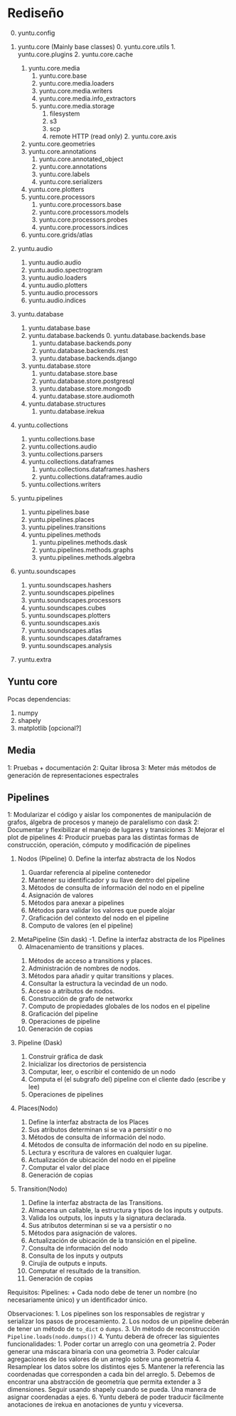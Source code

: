 # Rediseño

0. yuntu.config
1. yuntu.core (Mainly base classes)
    0. yuntu.core.utils
        1. yuntu.core.plugins
        2. yuntu.core.cache
    1. yuntu.core.media
        1. yuntu.core.base
        2. yuntu.core.media.loaders
        3. yuntu.core.media.writers
        4. yuntu.core.media.info_extractors
        5. yuntu.core.media.storage
            1. filesystem
            2. s3
            3. scp
            4. remote HTTP (read only) 2. yuntu.core.axis
    3. yuntu.core.geometries
    4. yuntu.core.annotations
        1. yuntu.core.annotated_object
        2. yuntu.core.annotations
        3. yuntu.core.labels
        4. yuntu.core.serializers
    5. yuntu.core.plotters
    6. yuntu.core.processors
        1. yuntu.core.processors.base
        2. yuntu.core.processors.models
        3. yuntu.core.processors.probes
        4. yuntu.core.processors.indices
    7. yuntu.core.grids/atlas

2. yuntu.audio
    1. yuntu.audio.audio
    2. yuntu.audio.spectrogram
    3. yuntu.audio.loaders
    4. yuntu.audio.plotters
    5. yuntu.audio.processors
    6. yuntu.audio.indices

3. yuntu.database
    1. yuntu.database.base
    2. yuntu.database.backends
        0. yuntu.database.backends.base
        1. yuntu.database.backends.pony
        2. yuntu.database.backends.rest
        3. yuntu.database.backends.django
    3. yuntu.database.store
        1. yuntu.database.store.base
        2. yuntu.database.store.postgresql
        3. yuntu.database.store.mongodb
        4. yuntu.database.store.audiomoth
    4. yuntu.database.structures
        1. yuntu.database.irekua

4. yuntu.collections
    1. yuntu.collections.base
    2. yuntu.collections.audio
    3. yuntu.collections.parsers
    4. yuntu.collections.dataframes
        1. yuntu.collections.dataframes.hashers
        2. yuntu.collections.dataframes.audio
    5. yuntu.collections.writers

4. yuntu.pipelines
    1. yuntu.pipelines.base
    2. yuntu.pipelines.places
    3. yuntu.pipelines.transitions
    4. yuntu.pipelines.methods
        1. yuntu.pipelines.methods.dask
        2. yuntu.pipelines.methods.graphs
        3. yuntu.pipelines.methods.algebra

5. yuntu.soundscapes
    1. yuntu.soundscapes.hashers
    2. yuntu.soundscapes.pipelines
    3. yuntu.soundscapes.processors
    4. yuntu.soundscapes.cubes
    5. yuntu.soundscapes.plotters
    6. yuntu.soundscapes.axis
    7. yuntu.soundscapes.atlas
    8. yuntu.soundscapes.dataframes
    9. yuntu.soundscapes.analysis

6. yuntu.extra

## Yuntu core

Pocas dependencias:

1. numpy
2. shapely
3. matplotlib [opcional?]

## Media

1: Pruebas + documentación
2: Quitar librosa
3: Meter más métodos de generación de representaciones espectrales

## Pipelines

1: Modularizar el código y aislar los componentes de manipulación de grafos, álgebra de procesos y manejo de paralelismo con dask
2: Documentar y flexibilizar el manejo de lugares y transiciones
3: Mejorar el plot de pipelines
4: Producir pruebas para las distintas formas de construcción, operación, cómputo y modificación de pipelines

1. Nodos (Pipeline)
    0. Define la interfaz abstracta de los Nodos
    1. Guardar referencia al pipeline contenedor
    2. Mantener su identificador y su llave dentro del pipeline
    3. Métodos de consulta de información del nodo en el pipeline
    4. Asignación de valores
    5. Métodos para anexar a pipelines
    6. Métodos para validar los valores que puede alojar
    7. Graficación del contexto del nodo en el pipeline
    8. Computo de valores (en el pipeline)

2. MetaPipeline (Sin dask)
    -1. Define la interfaz abstracta de los Pipelines
    0. Almacenamiento de transitions y places.
    1. Métodos de acceso a transitions y places.
    2. Administración de nombres de nodos.
    3. Métodos para añadir y quitar transitions y places.
    4. Consultar la estructura la vecindad de un nodo.
    5. Acceso a atributos de nodos.
    6. Construcción de grafo de networkx
    7. Computo de propiedades globales de los nodos en el pipeline
    8. Graficación del pipeline
    9. Operaciones de pipeline
    10. Generación de copias

3. Pipeline (Dask)
    1. Construir gráfica de dask
    2. Inicializar los directorios de persistencia
    3. Computar, leer, o escribir el contenido de un nodo
    4. Computa el (el subgrafo del) pipeline con el cliente dado (escribe y
       lee)
    5. Operaciones de pipelines

4. Places(Nodo)
    1. Define la interfaz abstracta de los Places
    2. Sus atributos determinan si se va a persistir o no
    3. Métodos de consulta de información del nodo.
    4. Métodos de consulta de información del nodo en su pipeline.
    5. Lectura y escritura de valores en cualquier lugar.
    6. Actualización de ubicación del nodo en el pipeline
    7. Computar el valor del place
    8. Generación de copias

5. Transition(Nodo)
    1. Define la interfaz abstracta de las Transitions.
    2. Almacena un callable, la estructura y tipos de los inputs y outputs.
    3. Valida los outputs, los inputs y la signatura declarada.
    4. Sus atributos determinan si se va a persistir o no
    5. Métodos para asignación de valores.
    6. Actualización de ubicación de la transición en el pipeline.
    7. Consulta de información del nodo
    8. Consulta de los inputs y outputs
    9. Cirujía de outputs e inputs.
    10. Computar el resultado de la transition.
    11. Generación de copias

Requisitos:
Pipelines:
    + Cada nodo debe de tener un nombre (no necesariamente único) y un
    identificador único.

Observaciones:
    1. Los pipelines son los responsables de registrar y serializar los pasos
       de procesamiento.
    2. Los nodos de un pipeline deberán de tener un método de `to_dict` o
       `dumps`.
    3. Un método de reconstrucción `Pipeline.loads(nodo.dumps())`
    4. Yuntu deberá de ofrecer las siguientes funcionalidades:
        1. Poder cortar un arreglo con una geometría
        2. Poder generar una máscara binaria con una geometria
        3. Poder calcular agregaciones de los valores de un arreglo sobre una
           geometría
        4. Resamplear los datos sobre los distintos ejes
        5. Mantener la referencia las coordenadas que corresponden a cada bin
           del arreglo.
    5. Debemos de encontrar una abstracción de geometría que permita extender a
       3 dimensiones. Seguir usando shapely cuando se pueda. Una manera de
       asignar coordenadas a ejes.
    6. Yuntu deberá de poder traducir fácilmente anotaciones de irekua en
       anotaciones de yuntu y viceversa.
